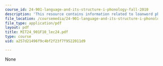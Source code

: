 ```yaml
---
course_id: 24-901-language-and-its-structure-i-phonology-fall-2010
description: 'This resource contains information related to loanword phonology. '
file_location: /coursemedia/24-901-language-and-its-structure-i-phonology-fall-2010/a257d21496f9c4bf2f23f7f9522011d9_MIT24_901F10_lec24.pdf
file_type: application/pdf
layout: pdf
title: MIT24_901F10_lec24.pdf
type: course
uid: a257d21496f9c4bf2f23f7f9522011d9

---
```

None